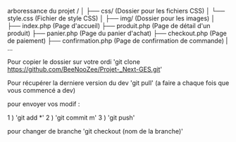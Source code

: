 arboressance du projet /
│
├── css/                        (Dossier pour les fichiers CSS)
│   └── style.css               (Fichier de style CSS)
│
├── img/                        (Dossier pour les images)
│
├── index.php                   (Page d'accueil)
├── produit.php                 (Page de détail d'un produit)
├── panier.php                  (Page du panier d'achat)
├── checkout.php                (Page de paiement)
├── confirmation.php            (Page de confirmation de commande)
|                     ...


Pour copier le dossier sur votre ordi 'git clone https://github.com/BeeNooZee/Projet-_Next-GES.git'

Pour récupérer la derniere version du dev 'git pull' (a faire a chaque fois que vous commencé a dev)

pour envoyer vos modif :

1 ) 'git add *' 2 ) 'git commit m' 3 ) 'git push'

pour changer de branche 'git checkout (nom de la branche)'
